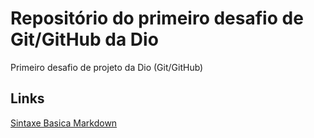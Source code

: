 # Repositório do primeiro desafio de Git/GitHub da  Dio
Primeiro desafio de projeto da Dio (Git/GitHub)


## Links
[Sintaxe Basica Markdown](https://www.markdownguide.org/basic-syntax/)
